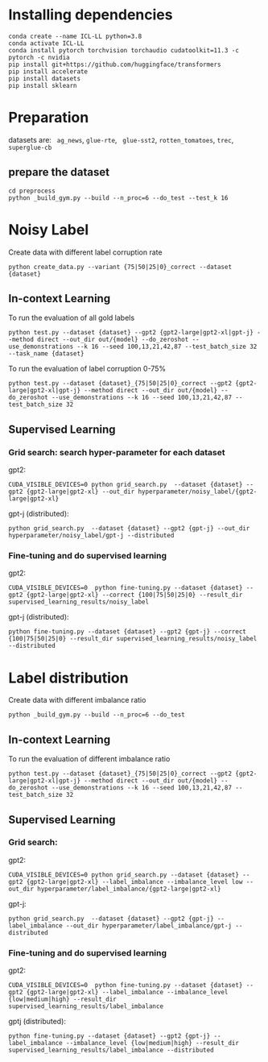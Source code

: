 
# Installing dependencies
```
conda create --name ICL-LL python=3.8
conda activate ICL-LL
conda install pytorch torchvision torchaudio cudatoolkit=11.3 -c pytorch -c nvidia
pip install git+https://github.com/huggingface/transformers
pip install accelerate
pip install datasets
pip install sklearn
```
# Preparation
datasets are: `` ag_news``, ``glue-rte``, `` glue-sst2``, ``rotten_tomatoes``, ``trec``, ``superglue-cb``
## prepare the dataset
```
cd preprocess
python _build_gym.py --build --n_proc=6 --do_test --test_k 16
```

# Noisy Label

Create data with different label corruption rate
```
python create_data.py --variant {75|50|25|0}_correct --dataset {dataset}
```
## In-context Learning
To run the evaluation of all gold labels
```
python test.py --dataset {dataset} --gpt2 {gpt2-large|gpt2-xl|gpt-j} --method direct --out_dir out/{model} --do_zeroshot --use_demonstrations --k 16 --seed 100,13,21,42,87 --test_batch_size 32 --task_name {dataset}
```
To run the evaluation of label corruption 0-75%
```
python test.py --dataset {dataset}_{75|50|25|0}_correct --gpt2 {gpt2-large|gpt2-xl|gpt-j} --method direct --out_dir out/{model} --do_zeroshot --use_demonstrations --k 16 --seed 100,13,21,42,87 --test_batch_size 32
```

## Supervised Learning
### Grid search: search hyper-parameter for each dataset 
gpt2:
```
CUDA_VISIBLE_DEVICES=0 python grid_search.py  --dataset {dataset} --gpt2 {gpt2-large|gpt2-xl} --out_dir hyperparameter/noisy_label/{gpt2-large|gpt2-xl}
```
gpt-j (distributed):
```
python grid_search.py  --dataset {dataset} --gpt2 {gpt-j} --out_dir hyperparameter/noisy_label/gpt-j --distributed
```

### Fine-tuning and do supervised learning
gpt2:
```
CUDA_VISIBLE_DEVICES=0  python fine-tuning.py --dataset {dataset} --gpt2 {gpt2-large|gpt2-xl} --correct {100|75|50|25|0} --result_dir supervised_learning_results/noisy_label
```
gpt-j (distributed):
```
python fine-tuning.py --dataset {dataset} --gpt2 {gpt-j} --correct {100|75|50|25|0} --result_dir supervised_learning_results/noisy_label --distributed
```

# Label distribution 
Create data with different imbalance ratio
```
python _build_gym.py --build --n_proc=6 --do_test 
```
## In-context Learning
To run the evaluation of different imbalance ratio
```
python test.py --dataset {dataset}_{75|50|25|0}_correct --gpt2 {gpt2-large|gpt2-xl|gpt-j} --method direct --out_dir out/{model} --do_zeroshot --use_demonstrations --k 16 --seed 100,13,21,42,87 --test_batch_size 32
```
## Supervised Learning 
### Grid search:
gpt2:
```
CUDA_VISIBLE_DEVICES=0 python grid_search.py --dataset {dataset} --gpt2 {gpt2-large|gpt2-xl} --label_imbalance --imbalance_level low --out_dir hyperparameter/label_imbalance/{gpt2-large|gpt2-xl}
```
gpt-j:
```
python grid_search.py  --dataset {dataset} --gpt2 {gpt-j} --label_imbalance --out_dir hyperparameter/label_imbalance/gpt-j --distributed
```
### Fine-tuning and do supervised learning
gpt2:
```
CUDA_VISIBLE_DEVICES=0  python fine-tuning.py --dataset {dataset} --gpt2 {gpt2-large|gpt2-xl} --label_imbalance --imbalance_level {low|medium|high} --result_dir supervised_learning_results/label_imbalance
```
gptj (distributed):
```
python fine-tuning.py --dataset {dataset} --gpt2 {gpt-j} --label_imbalance --imbalance_level {low|medium|high} --result_dir supervised_learning_results/label_imbalance --distributed
```
